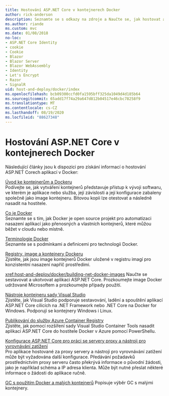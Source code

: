 ```yaml
---
title: Hostování ASP.NET Core v kontejnerech Docker
author: rick-anderson
description: Seznamte se s odkazy na zdroje a Naučte se, jak hostovat aplikace ASP.NET Core v kontejnerech Docker.
ms.author: riande
ms.custom: mvc
ms.date: 01/08/2018
no-loc:
- ASP.NET Core Identity
- cookie
- Cookie
- Blazor
- Blazor Server
- Blazor WebAssembly
- Identity
- Let's Encrypt
- Razor
- SignalR
uid: host-and-deploy/docker/index
ms.openlocfilehash: bcb09300ccfd0fa1595bff325da1049d4d185b64
ms.sourcegitcommit: 65add17f74a29a647d812b04517e46cbc78258f9
ms.translationtype: MT
ms.contentlocale: cs-CZ
ms.lasthandoff: 08/19/2020
ms.locfileid: "88627348"
---
```

# <a name="host-aspnet-core-in-docker-containers"></a>Hostování ASP.NET Core v kontejnerech Docker

Následující články jsou k dispozici pro získání informací o hostování ASP.NET Corech aplikací v Docker:

[Úvod ke kontejnerům a Dockeru](/dotnet/standard/microservices-architecture/container-docker-introduction/index)  
Podívejte se, jak vytváření kontejnerů představuje přístup k vývoji softwaru, ve kterém je aplikace nebo služba, její závislosti a její konfigurace zabaleny společně jako image kontejneru. Bitovou kopii lze otestovat a následně nasadit na hostitele.

[Co je Docker](/dotnet/standard/microservices-architecture/container-docker-introduction/docker-defined)  
Seznamte se s tím, jak Docker je open source projekt pro automatizaci nasazení aplikací jako přenosných a vlastních kontejnerů, které můžou běžet v cloudu nebo místně.

[Terminologie Docker](/dotnet/standard/microservices-architecture/container-docker-introduction/docker-terminology)  
Seznamte se s podmínkami a definicemi pro technologii Docker.

[Registry, image a kontejnery Dockeru](/dotnet/standard/microservices-architecture/container-docker-introduction/docker-containers-images-registries)  
Zjistěte, jak jsou image kontejnerů Docker uložené v registru imagí pro konzistentní nasazení napříč prostředími.

<xref:host-and-deploy/docker/building-net-docker-images> Naučte se sestavovat a ukotvovat aplikaci ASP.NET Core. Prozkoumejte image Docker udržované Microsoftem a prozkoumejte případy použití.

[Nástroje kontejneru sady Visual Studio](xref:host-and-deploy/docker/visual-studio-tools-for-docker)  
Zjistěte, jak Visual Studio podporuje sestavování, ladění a spouštění aplikací ASP.NET Core cílících na .NET Framework nebo .NET Core na Docker for Windows. Podporují se kontejnery Windows i Linux.

[Publikování do služby Azure Container Registry](/azure/vs-azure-tools-docker-hosting-web-apps-in-docker)  
Zjistěte, jak pomocí rozšíření sady Visual Studio Container Tools nasadit aplikaci ASP.NET Core do hostitele Docker v Azure pomocí PowerShellu.

[Konfigurace ASP.NET Core pro práci se servery proxy a nástroji pro vyrovnávání zatížení](xref:host-and-deploy/proxy-load-balancer)  
Pro aplikace hostované za proxy servery a nástroji pro vyrovnávání zatížení může být vyžadována další konfigurace. Předávání požadavků prostřednictvím proxy serveru často překrývá informace o původní žádosti, jako je například schéma a IP adresa klienta. Může být nutné přeslat některé informace o žádosti do aplikace ručně.

[GC s použitím Docker a malých kontejnerů](xref:performance/memory#sc) Popisuje výběr GC s malými kontejnery.